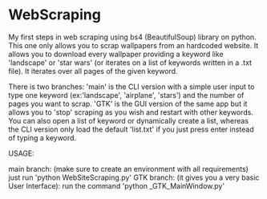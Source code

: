 # WebScraping
My first steps in web scraping using bs4 (BeautifulSoup) library on python. This one only allows you to scrap wallpapers from an hardcoded website.
It allows you to download every wallpaper providing a keyword like 'landscape' or 'star wars' (or iterates on a list of keywords written in a .txt file).
It iterates over all pages of the given keyword.

There is two branches: 
'main' is the CLI version with a simple user input to type one keyword (ex:'landscape', 'airplane', 'stars') and the number of pages you want to scrap.
'GTK' is the GUI version of the same app but it allows you to 'stop' scraping as you wish and restart with other keywords. You can also open a list of keyword or dynamically create a list, whereas the CLI version only load the default 'list.txt' if you just press enter instead of typing a keyword.

USAGE:

main branch: (make sure to create an environment with all requirements) just run  'python WebSiteScraping.py'
GTK branch: (it gives you a very basic User Interface): run the command 'python _GTK_MainWindow.py'
